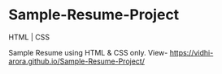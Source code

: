 # Sample-Resume-Project
HTML | CSS

Sample Resume using HTML & CSS only.
View- https://vidhi-arora.github.io/Sample-Resume-Project/
